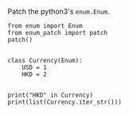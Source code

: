 Patch the python3's `enum.Enum`.

```
from enum import Enum
from enum_patch import patch
patch()


class Currency(Enum):
    USD = 1
    HKD = 2


print("HKD" in Currency)
print(list(Currency.iter_str()))
```
